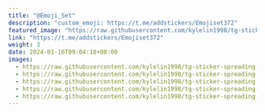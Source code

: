 ```yaml
---
title: "@Emoji_Set"
description: "custom_emoji: https://t.me/addstickers/Emojiset372"
featured_image: "https://raw.githubusercontent.com/kylelin1998/tg-sticker-spreading-worldwide-images/main/img/2c7cddeb-1e57-42b0-80f3-24f6a07a4bde.jpg"
link: "https://t.me/addstickers/Emojiset372"
weight: 3
date: 2024-01-16T09:04:18+08:00
images:
  - https://raw.githubusercontent.com/kylelin1998/tg-sticker-spreading-worldwide-images/main/img/2c7cddeb-1e57-42b0-80f3-24f6a07a4bde.jpg
  - https://raw.githubusercontent.com/kylelin1998/tg-sticker-spreading-worldwide-images/main/img/3160e91d-a6ba-4196-8c7e-8a79b9036e95.jpg
  - https://raw.githubusercontent.com/kylelin1998/tg-sticker-spreading-worldwide-images/main/img/86c0a9eb-ab33-43ed-975d-e2db58b83ee1.jpg
  - https://raw.githubusercontent.com/kylelin1998/tg-sticker-spreading-worldwide-images/main/img/1747fe5a-4647-4c0f-a090-d22a7c07760b.jpg
  - https://raw.githubusercontent.com/kylelin1998/tg-sticker-spreading-worldwide-images/main/img/c902dac8-bdef-4631-a408-5992e4e17ed9.jpg
---
```

